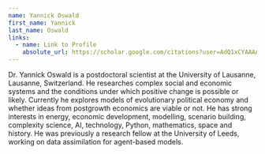 ```yaml
---
name: Yannick Oswald
first_name: Yannick
last_name: Oswald
links:
  - name: Link to Profile
    absolute_url: https://scholar.google.com/citations?user=AdQ1xCYAAAAJ&hl=en
---
```

Dr. Yannick Oswald is a postdoctoral scientist at the University of Lausanne, Lausanne, Switzerland. He researches complex social and economic systems and the conditions under which positive change is possible or likely. Currently he explores models of evolutionary political economy and whether ideas from postgrowth economics are viable or not. He has strong interests in energy, economic development, modelling, scenario building, complexity science, AI, technology, Python, mathematics, space and history. He was previously a research fellow at the University of Leeds, working on data assimilation for agent-based models. 
